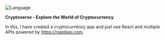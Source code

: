 ![Language](https://img.shields.io/badge/Language-React-000050)

<b>Cryptoverse - Explore the World of Cryptocurrency</b>

In this, I have created a cryptocurrency app and just use React and multiple APIs powered by https://rapidapi.com.
